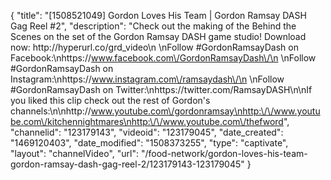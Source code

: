 {
    "title": "[1508521049] Gordon Loves His Team | Gordon Ramsay DASH Gag Reel #2",
    "description": "Check out the making of the Behind the Scenes on the set of the Gordon Ramsay DASH game studio! Download now: http:\/\/hyperurl.co\/grd_video\n \nFollow #GordonRamsayDash on Facebook:\nhttps:\/\/www.facebook.com\/GordonRamsayDash\/\n \nFollow #GordonRamsayDash on Instagram:\nhttps:\/\/www.instagram.com\/ramsaydash\/\n \nFollow #GordonRamsayDash on Twitter:\nhttps:\/\/twitter.com\/RamsayDASH\n\nIf you liked this clip check out the rest of Gordon's channels:\n\nhttp:\/\/www.youtube.com\/gordonramsay\nhttp:\/\/www.youtube.com\/kitchennightmares\nhttp:\/\/www.youtube.com\/thefword",
    "channelid": "123179143",
    "videoid": "123179045",
    "date_created": "1469120403",
    "date_modified": "1508373255",
    "type": "captivate",
    "layout": "channelVideo",
    "url": "\/food-network\/gordon-loves-his-team-gordon-ramsay-dash-gag-reel-2\/123179143-123179045"
}